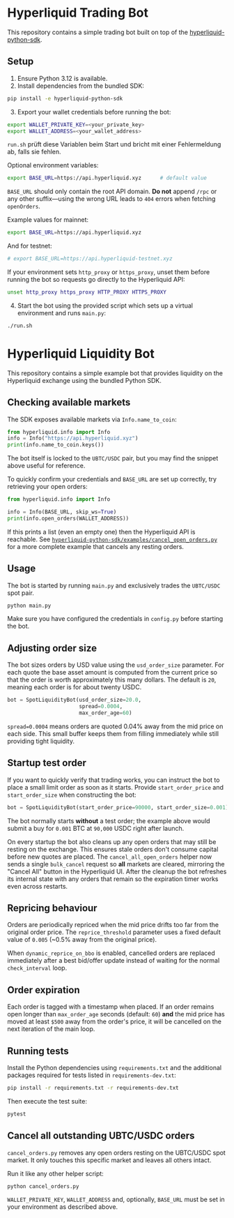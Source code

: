 
# Hyperliquid Trading Bot

This repository contains a simple trading bot built on top of the
[hyperliquid-python-sdk](./hyperliquid-python-sdk).

## Setup

1. Ensure Python 3.12 is available.
2. Install dependencies from the bundled SDK:

```bash
pip install -e hyperliquid-python-sdk
```

3. Export your wallet credentials before running the bot:

```bash
export WALLET_PRIVATE_KEY=<your_private_key>
export WALLET_ADDRESS=<your_wallet_address>
```

`run.sh` prüft diese Variablen beim Start und bricht mit einer Fehlermeldung
ab, falls sie fehlen.

Optional environment variables:

```bash
export BASE_URL=https://api.hyperliquid.xyz      # default value
```

`BASE_URL` should only contain the root API domain. **Do not** append `/rpc` or
any other suffix—using the wrong URL leads to `404` errors when fetching
`openOrders`.

Example values for mainnet:

```bash
export BASE_URL=https://api.hyperliquid.xyz
```

And for testnet:

```bash
# export BASE_URL=https://api.hyperliquid-testnet.xyz
```

If your environment sets `http_proxy` or `https_proxy`, unset them before
running the bot so requests go directly to the Hyperliquid API:

```bash
unset http_proxy https_proxy HTTP_PROXY HTTPS_PROXY
```

4. Start the bot using the provided script which sets up a virtual
   environment and runs `main.py`:

```bash
./run.sh
```

# Hyperliquid Liquidity Bot

This repository contains a simple example bot that provides liquidity on the
Hyperliquid exchange using the bundled Python SDK.

## Checking available markets

The SDK exposes available markets via `Info.name_to_coin`:

```python
from hyperliquid.info import Info
info = Info("https://api.hyperliquid.xyz")
print(info.name_to_coin.keys())
```

The bot itself is locked to the `UBTC/USDC` pair, but you may find the snippet
above useful for reference.

To quickly confirm your credentials and `BASE_URL` are set up correctly, try
retrieving your open orders:

```python
from hyperliquid.info import Info

info = Info(BASE_URL, skip_ws=True)
print(info.open_orders(WALLET_ADDRESS))
```

If this prints a list (even an empty one) then the Hyperliquid API is
reachable.  See
[`hyperliquid-python-sdk/examples/cancel_open_orders.py`](hyperliquid-python-sdk/examples/cancel_open_orders.py)
for a more complete example that cancels any resting orders.

## Usage

The bot is started by running `main.py` and exclusively trades the
`UBTC/USDC` spot pair.

```bash
python main.py
```

Make sure you have configured the credentials in `config.py` before starting the
bot.

## Adjusting order size

The bot sizes orders by USD value using the `usd_order_size` parameter.
For each quote the base asset amount is computed from the current price
so that the order is worth approximately this many dollars.  The default
is `20`, meaning each order is for about twenty USDC.

```python
bot = SpotLiquidityBot(usd_order_size=20.0,
                       spread=0.0004,
                       max_order_age=60)
```

`spread=0.0004` means orders are quoted 0.04% away from the mid price
on each side. This small buffer keeps them from filling immediately
while still providing tight liquidity.

## Startup test order

If you want to quickly verify that trading works, you can instruct the bot to
place a small limit order as soon as it starts. Provide `start_order_price` and
`start_order_size` when constructing the bot:

```python
bot = SpotLiquidityBot(start_order_price=90000, start_order_size=0.001)
```

The bot normally starts **without** a test order; the example above would submit
a buy for `0.001` BTC at `90,000` USDC right after launch.

On every startup the bot also cleans up any open orders that may still
be resting on the exchange. This ensures stale orders don't consume
capital before new quotes are placed. The `cancel_all_open_orders` helper now
sends a single `bulk_cancel` request so **all** markets are cleared, mirroring
the "Cancel All" button in the Hyperliquid UI. After the cleanup the bot
refreshes its internal state with any orders that remain so the
expiration timer works even across restarts.

## Repricing behaviour

Orders are periodically repriced when the mid price drifts too far from the
original order price. The `reprice_threshold` parameter uses a fixed
default value of `0.005` (~0.5% away from the original price).

When `dynamic_reprice_on_bbo` is enabled, cancelled orders are replaced
immediately after a best bid/offer update instead of waiting for the normal
`check_interval` loop.

## Order expiration

Each order is tagged with a timestamp when placed. If an order remains open
longer than `max_order_age` seconds (default: `60`) **and** the mid price has
moved at least `$500` away from the order's price, it will be cancelled on the
next iteration of the main loop.


## Running tests

Install the Python dependencies using `requirements.txt` and the additional
packages required for tests listed in `requirements-dev.txt`:

```bash
pip install -r requirements.txt -r requirements-dev.txt
```

Then execute the test suite:

```bash
pytest
```

## Cancel all outstanding UBTC/USDC orders

`cancel_orders.py` removes any open orders resting on the UBTC/USDC spot market. It
only touches this specific market and leaves all others intact.

Run it like any other helper script:

```bash
python cancel_orders.py
```

`WALLET_PRIVATE_KEY`, `WALLET_ADDRESS` and, optionally, `BASE_URL` must be set in
your environment as described above.

